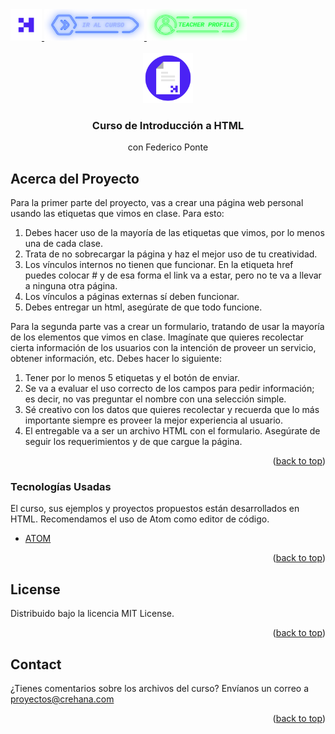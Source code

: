 <div id="top">
  <a href="https://www.crehana.com">
    <img src="images/logo.png" alt="Logo" width="50" height="50">
  </a>
  <a href="https://www.crehana.com/clases/v2/12147/detalle/">
    <img src="images/curso.png" alt="Logo" width="160" height="50">
  </a>
  <a href="https://www.linkedin.com/in/pontefederico/">
    <img src="images/teacher.png" alt="Logo" width="160" height="50">
  </a>
</div>

<!-- PROJECT LOGO -->
<br />
<div align="center">
  <a href="https://github.com/crehana-studentxp/html-introduccion">
    <img src="images/project.png" alt="Logo" width="80" height="80">
  </a>

  <h3 align="center">Curso de Introducción a HTML</h3>
  <p align="center">con Federico Ponte</h3> 
</div>

<!-- ABOUT THE PROJECT -->
## Acerca del Proyecto

Para la primer parte del proyecto, vas a crear una página web personal usando las  etiquetas que vimos en clase. Para esto:  
<ol>
  <li>Debes hacer uso de la mayoría de las etiquetas que vimos, por lo menos una de cada clase. 
  <li>Trata de no sobrecargar la página y haz el mejor uso de tu creatividad. 
  <li>Los vínculos internos no tienen que funcionar. En la etiqueta href puedes colocar # y de esa forma el link va a estar, pero no te va a llevar a ninguna otra página. 
  <li>Los vínculos a páginas externas sí deben funcionar.    
  <li>Debes entregar un html, asegúrate de que todo funcione. 
</ol>

Para la segunda parte vas a crear un formulario, tratando de usar la mayoría de los elementos que vimos en clase. Imagínate que quieres recolectar cierta información de  los usuarios con la intención de proveer un servicio, obtener información, etc. Debes hacer lo siguiente: 
<ol>
  <li>Tener por lo menos 5 etiquetas y el botón de enviar. 
  <li>Se va a evaluar el uso correcto de los campos para pedir información; es decir, no vas preguntar el nombre con una selección simple. 
  <li>Sé creativo con los datos que quieres recolectar y recuerda que lo más importante siempre es proveer la mejor experiencia al usuario. 
  <li>El entregable va a ser un archivo HTML con el formulario. Asegúrate de seguir los requerimientos y de que cargue la página. 
</ol>
<p align="right">(<a href="#top">back to top</a>)</p>

### Tecnologías Usadas

El curso, sus ejemplos y proyectos propuestos están desarrollados en HTML.
Recomendamos el uso de Atom como editor de código.

* [ATOM](https://atom.io/)

<p align="right">(<a href="#top">back to top</a>)</p>

<!-- LICENSE -->
## License

Distribuido bajo la licencia MIT License. 

<p align="right">(<a href="#top">back to top</a>)</p>

<!-- CONTACT -->
## Contact

¿Tienes comentarios sobre los archivos del curso? Envíanos un correo a proyectos@crehana.com

<p align="right">(<a href="#top">back to top</a>)</p>

